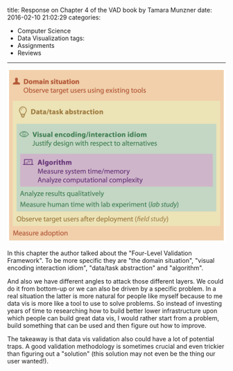 title: Response on Chapter 4 of the VAD book by Tamara Munzner
date: 2016-02-10 21:02:29
categories:
- Computer Science
- Data Visualization
tags:
- Assignments
- Reviews
---

![The Four-level Framework](/images/fourlevelsofvalidation.png)

In this chapter the author talked about the "Four-Level Validation Framework". To be more specific they are "the domain situation", "visual encoding interaction idiom", "data/task abstraction" and "algorithm".

And also we have different angles to attack those different layers. We could do it from bottom-up or we can also be driven by a specific problem. In a real situation the latter is more natural for people like myself because to me data vis is more like a tool to use to solve problems. So instead of investing years of time to researching how to build better lower infrastructure upon which people can build great data vis, I would rather start from a problem, build something that can be used and then figure out how to improve.

The takeaway is that data vis validation also could have a lot of potential traps. A good validation methodology is sometimes crucial and even trickier than figuring out a "solution" (this solution may not even be the thing our user wanted!).

